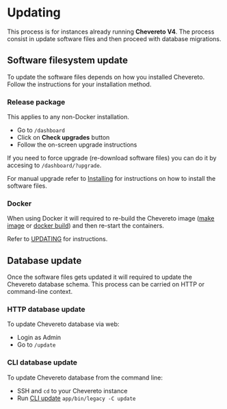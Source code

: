 # Updating

This process is for instances already running **Chevereto V4**. The process consist in update software files and then proceed with database migrations.

## Software filesystem update

To update the software files depends on how you installed Chevereto. Follow the instructions for your installation method.

### Release package

This applies to any non-Docker installation.

* Go to `/dashboard`
* Click on **Check upgrades** button
* Follow the on-screen upgrade instructions

If you need to force upgrade (re-download software files) you can do it by accesing to `/dashboard/?upgrade`.

For manual upgrade refer to [Installing](installation.md#using-release-package) for instructions on how to install the software files.

### Docker

When using Docker it will required to re-build the Chevereto image ([make image](https://github.com/chevereto/docker/blob/4.0/docs/BUILDING.md) or [docker build](https://github.com/chevereto/docker/blob/4.0/docs/PURE-DOCKER.md)) and then re-start the containers.

Refer to [UPDATING](https://github.com/chevereto/docker/blob/4.0/docs/UPDATING.md) for instructions.

## Database update

Once the software files gets updated it will required to update the Chevereto database schema. This process can be carried on HTTP or command-line context.

### HTTP database update

To update Chevereto database via web:

* Login as Admin
* Go to `/update`

### CLI database update

To update Chevereto database from the command line:

* SSH and `cd` to your Chevereto instance
* Run [CLI update](../reference/cli.md#update) `app/bin/legacy -C update`

